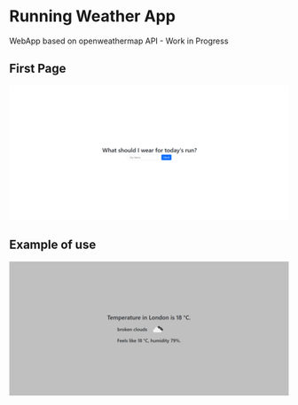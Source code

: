 # Running Weather App
WebApp based on openweathermap API - Work in Progress
## First Page
![Alt text](./github_images/main_page.png)
## Example of use
![Alt text](./github_images/weather_in_london.png)